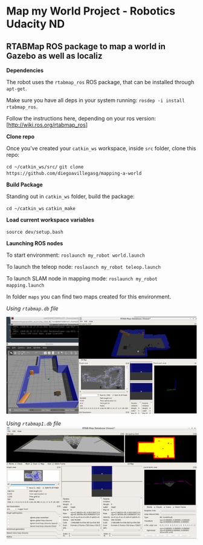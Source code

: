 # Map my World Project - Robotics Udacity ND
## RTABMap ROS package to map a world in Gazebo as well as localiz

**Dependencies**

The robot uses the `rtabmap_ros` ROS package, that can be installed through `apt-get`.

Make sure you have all deps in your system running: `rosdep -i install rtabmap_ros`.

Follow the instructions here, depending on your ros version: [http://wiki.ros.org/rtabmap_ros]

**Clone repo**

Once you've created your `catkin_ws` workspace, inside `src` folder, clone this repo:

`cd ~/catkin_ws/src/`
`git clone https://github.com/diegoavillegasg/mapping-a-world`

**Build Package**

Standing out in `catkin_ws` folder, build the package:

`cd ~/catkin_ws`
`catkin_make`

**Load current workspace variables**

`source dev/setup.bash`

**Launching ROS nodes**

To start environment:
`roslaunch my_robot world.launch`

To launch the teleop node:
`roslaunch my_robot teleop.launch`

To launch SLAM node in mapping mode:
`roslaunch my_robot mapping.launch`

In folder `maps` you can find two maps created for this environment.

*Using `rtabmap.db` file*

  ![](imgs/mappingMyWorld.png)

*Using `rtabmap1.db` file*
  ![](imgs/mappingMyWorld2.png)